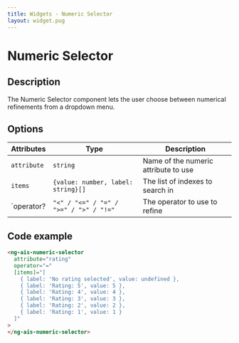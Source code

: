 ```yaml
---
title: Widgets - Numeric Selector
layout: widget.pug
---
```


# Numeric Selector

## Description

The Numeric Selector component lets the user choose between numerical refinements from a dropdown menu.

## Options

| Attributes  | Type                                   | Description
| -           | -                                      | -
| `attribute` | `string`                               | Name of the numeric attribute to use
| `items`     | `{value: number, label: string}[]`     | The list of indexes to search in
| `operator?  | `"<" / "<=" / "=" / ">=" / ">" / "!="` | The operator to use to refine

## Code example

```html
<ng-ais-numeric-selector
  attribute="rating"
  operator="="
  [items]="[
    { label: 'No rating selected', value: undefined },
    { label: 'Rating: 5', value: 5 },
    { label: 'Rating: 4', value: 4 },
    { label: 'Rating: 3', value: 3 },
    { label: 'Rating: 2', value: 2 },
    { label: 'Rating: 1', value: 1 }
  ]"
>
</ng-ais-numeric-selector>
```
